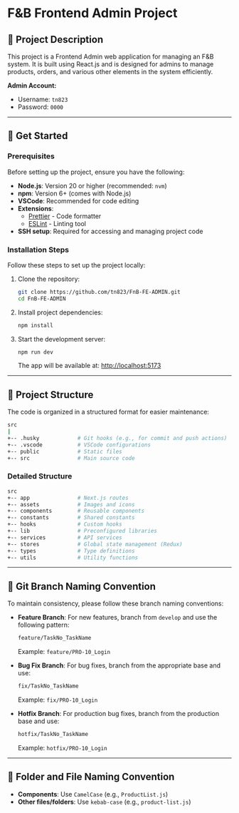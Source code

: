 
# F&B Frontend Admin Project

## 📝 Project Description

This project is a Frontend Admin web application for managing an F&B system. It is built using React.js and is designed for admins to manage products, orders, and various other elements in the system efficiently.

**Admin Account:**
- Username: `tn823`
- Password: `0000`

---

## 🚀 Get Started

### Prerequisites

Before setting up the project, ensure you have the following:

- **Node.js**: Version 20 or higher (recommended: `nvm`)
- **npm**: Version 6+ (comes with Node.js)
- **VSCode**: Recommended for code editing
- **Extensions**:
  - [Prettier](https://marketplace.visualstudio.com/items?itemName=esbenp.prettier-vscode) - Code formatter
  - [ESLint](https://marketplace.visualstudio.com/items?itemName=dbaeumer.vscode-eslint) - Linting tool
- **SSH setup**: Required for accessing and managing project code

### Installation Steps

Follow these steps to set up the project locally:

1. Clone the repository:

    ```bash
    git clone https://github.com/tn823/FnB-FE-ADMIN.git
    cd FnB-FE-ADMIN
    ```

2. Install project dependencies:

    ```bash
    npm install
    ```

3. Start the development server:

    ```bash
    npm run dev
    ```

    The app will be available at: [http://localhost:5173](http://localhost:5173)

---

## 📁 Project Structure

The code is organized in a structured format for easier maintenance:

```sh
src
|
+-- .husky            # Git hooks (e.g., for commit and push actions)
+-- .vscode           # VSCode configurations
+-- public            # Static files
+-- src               # Main source code
```

### Detailed Structure

```sh
src
+-- app               # Next.js routes
+-- assets            # Images and icons
+-- components        # Reusable components
+-- constants         # Shared constants
+-- hooks             # Custom hooks
+-- lib               # Preconfigured libraries
+-- services          # API services
+-- stores            # Global state management (Redux)
+-- types             # Type definitions
+-- utils             # Utility functions
```

---

## 🌳 Git Branch Naming Convention

To maintain consistency, please follow these branch naming conventions:

- **Feature Branch**: For new features, branch from `develop` and use the following pattern:
  ```bash
  feature/TaskNo_TaskName
  ```
  Example: `feature/PRO-10_Login`

- **Bug Fix Branch**: For bug fixes, branch from the appropriate base and use:
  ```bash
  fix/TaskNo_TaskName
  ```
  Example: `fix/PRO-10_Login`

- **Hotfix Branch**: For production bug fixes, branch from the production base and use:
  ```bash
  hotfix/TaskNo_TaskName
  ```
  Example: `hotfix/PRO-10_Login`

---

## 📁 Folder and File Naming Convention

- **Components**: Use `CamelCase` (e.g., `ProductList.js`)
- **Other files/folders**: Use `kebab-case` (e.g., `product-list.js`)
